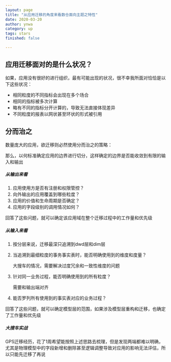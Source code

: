 ```yaml
---
layout: page
title: "从应用迁移的角度来看数仓面向主题之特性"
date: 2020-03-20
author: ynwa
category: up
tags: stars
finished: false

---
```


## 应用迁移面对的是什么状况？

如果，应用没有很好的进行组织，最有可能出现的状况，很不幸我所面对恰恰是以下这些状况：

+ 相同粒度的不同指标会出现在多个场合
+ 相同的指标被多次计算
+ 略有不同的指标分开计算的，导致无法直接体现差异
+ 不同粒度的报表以网状甚至环状的形式被引用



## 分而治之

数量庞大的应用，欲迁移则必然使用分而治之的策略：

那么，以何标准确定应用的边界进行切分，这样确定的边界是否能收敛到有限的输入和输出

##### 从输出来看

1. 应用使用方是否有注册和权限管控？
2. 向外输出的应用覆盖到哪些粒度？
3. 应用的价值和生命周期是否确定？
4. 应用的字段级别的调用情况如何？

回答了这些问题，就可以确定该应用域在整个迁移过程中的工作量和优先级

##### 从输入来看

1. 按分层来说，迁移最深只追溯到dwd层和dim层

2. 当追溯到最细粒度的事务事实表时，能否明确使用到的维度和度量？

   大搜车的情况，需要解决过度冗余和一致性维度的问题

3. 针对同一业务过程，能否明确使用到的所有粒度？

   需要和输出端对齐

4. 能否罗列所有使用到的事实表对应的业务过程？

回答了这些问题，就可以确定模型层的范围，如果涉及模型层重构和迁移，也确定了工作量和优先级 

##### 大搜车实战

GPS迁移经历，花了1周希望能按照上述思路去梳理，但是发现两端都难以明确，尤其是物理模型中的字段新增和删除甚至逻辑调整导致对应用的影响无法评估，所以只能先迁移了再说

   

